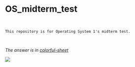 # OS_midterm_test

<br>

`This repository is for Operating System 1's midterm test.`

<br>

*The answer is in [colorful-sheet](https://github.com/Alnya/OS_midterm_test.git/colorful-sheet.png)*

<img src="https://github.com/Alnya/OS_midterm_test.git/colorful-sheet.png">
